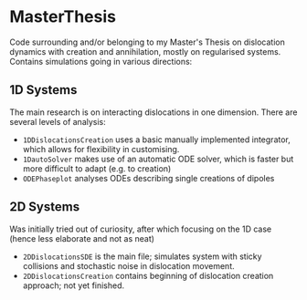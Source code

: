 # MasterThesis
Code surrounding and/or belonging to my Master's Thesis on dislocation dynamics with creation and annihilation, mostly on regularised systems. 
Contains simulations going in various directions: 

## 1D Systems
The main research is on interacting dislocations in one dimension. There are several levels of analysis: 
* ```1DDislocationsCreation``` uses a basic manually implemented integrator, which allows for flexibility in customising. 
* ```1DautoSolver``` makes use of an automatic ODE solver, which is faster but more difficult to adapt (e.g. to creation)
* ```ODEPhaseplot``` analyses ODEs describing single creations of dipoles

## 2D Systems
Was initially tried out of curiosity, after which focusing on the 1D case (hence less elaborate and not as neat)
* ```2DDislocationsSDE``` is the main file; simulates system with sticky collisions and stochastic noise in dislocation movement. 
* ```2DDislocationsCreation``` contains beginning of dislocation creation approach; not yet finished. 
